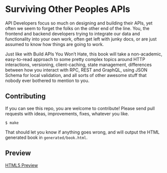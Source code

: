 # Surviving Other Peoples APIs

API Developers focus so much on designing and building their APIs, yet often we
seem to forget the folks on the other end of the line. You, the frontend and
backend developers trying to integrate our data and functionality into your own
work, often get left with junky docs, or are just assumed to know how things are
going to work.

Just like with Build APIs You Won’t Hate, this book will take a non-academic,
easy-to-read approach to some pretty complex topics around HTTP interactions,
versioning, client-caching, state management, differences between how you
interact with RPC, REST and GraphQL, using JSON Schema for local validation, and
all sorts of other awesome stuff that nobody ever bothered to mention to you.

## Contributing

If you can see this repo, you are welcome to contribute! Please send pull
requests with ideas, improvements, fixes, whatever you like.

```
$ make
````

That should let you know if anything goes wrong, and will output the HTML
generated book in `generated/book.html`.

## Preview

[HTML5 Preview](http://htmlpreview.github.com/?https://github.com/apisyouwonthate/book-surviving-apis/blob/master/generated/book.html)